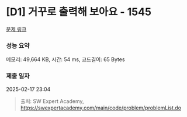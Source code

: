 # [D1] 거꾸로 출력해 보아요 - 1545 

[문제 링크](https://swexpertacademy.com/main/code/problem/problemDetail.do?contestProbId=AV2gbY0qAAQBBAS0) 

### 성능 요약

메모리: 49,664 KB, 시간: 54 ms, 코드길이: 65 Bytes

### 제출 일자

2025-02-17 23:04



> 출처: SW Expert Academy, https://swexpertacademy.com/main/code/problem/problemList.do